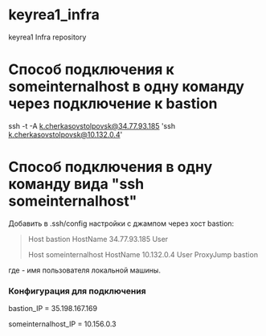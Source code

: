 # keyrea1_infra
keyrea1 Infra repository

# Способ подключения к someinternalhost в одну команду через подключение к bastion
ssh -t -A k.cherkasovstolpovsk@34.77.93.185 'ssh k.cherkasovstolpovsk@10.132.0.4'

# Способ подключения в одну команду вида "ssh someinternalhost"
Добавить в .ssh/config настройки с джампом через хост bastion:
>Host bastion
>  HostName 34.77.93.185
>  User <user>
>
>Host someinternalhost
>  HostName 10.132.0.4
>  User <user>
>  ProxyJump bastion

где <user> - имя пользователя локальной машины.

### Конфигурация для подключения

bastion_IP = 35.198.167.169

someinternalhost_IP = 10.156.0.3
